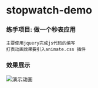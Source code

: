 # stopwatch-demo
### 练手项目: 做一个秒表应用

```
主要使用jquery完成js代码的编写
打表动画效果要引入animate.css 插件
```
### 效果展示

![演示动画](https://github.com/Guanghsy2000/stopwatch-demo.git/演示动画/demo.gif)
